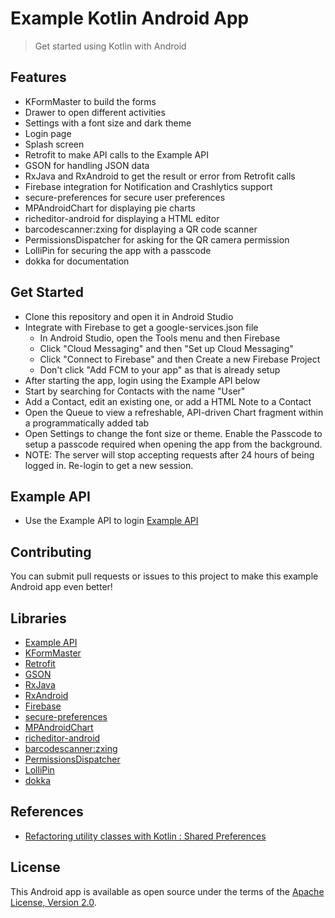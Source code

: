 # Example Kotlin Android App

> Get started using Kotlin with Android

## Features
- KFormMaster to build the forms
- Drawer to open different activities
- Settings with a font size and dark theme
- Login page
- Splash screen
- Retrofit to make API calls to the Example API
- GSON for handling JSON data
- RxJava and RxAndroid to get the result or error from Retrofit calls
- Firebase integration for Notification and Crashlytics support
- secure-preferences for secure user preferences
- MPAndroidChart for displaying pie charts
- richeditor-android for displaying a HTML editor
- barcodescanner:zxing for displaying a QR code scanner
- PermissionsDispatcher for asking for the QR camera permission
- LolliPin for securing the app with a passcode
- dokka for documentation

## Get Started
- Clone this repository and open it in Android Studio
- Integrate with Firebase to get a google-services.json file 
    - In Android Studio, open the Tools menu and then Firebase
    - Click "Cloud Messaging" and then "Set up Cloud Messaging"
    - Click "Connect to Firebase" and then Create a new Firebase Project
    - Don't click "Add FCM to your app" as that is already setup 
- After starting the app, login using the Example API below
- Start by searching for Contacts with the name "User"
- Add a Contact, edit an existing one, or add a HTML Note to a Contact
- Open the Queue to view a refreshable, API-driven Chart fragment within a programmatically added tab
- Open Settings to change the font size or theme. Enable the Passcode to setup a passcode required when opening the app from the background.
- NOTE: The server will stop accepting requests after 24 hours of being logged in. Re-login to get a new session.

## Example API
- Use the Example API to login [Example API](https://example-api-thejuki.glitch.me)

## Contributing
You can submit pull requests or issues to this project to make this example Android app even better!

## Libraries
* [Example API](https://github.com/TheJuki/ExampleAPI)
* [KFormMaster](https://github.com/TheJuki/KFormMaster)
* [Retrofit](https://github.com/square/retrofit)
* [GSON](https://github.com/google/gson)
* [RxJava](https://github.com/ReactiveX/RxJava)
* [RxAndroid](https://github.com/ReactiveX/RxAndroid)
* [Firebase](https://github.com/firebase/quickstart-android)
* [secure-preferences](https://github.com/scottyab/secure-preferences)
* [MPAndroidChart](https://github.com/PhilJay/MPAndroidChart)
* [richeditor-android](https://github.com/wasabeef/richeditor-android)
* [barcodescanner:zxing](https://github.com/dm77/barcodescanner)
* [PermissionsDispatcher](https://github.com/permissions-dispatcher/PermissionsDispatcher)
* [LolliPin](https://github.com/omadahealth/LolliPin)
* [dokka](https://github.com/Kotlin/dokka)

## References
* [Refactoring utility classes with Kotlin : Shared Preferences](https://medium.com/@krupalshah55/manipulating-shared-prefs-with-kotlin-just-two-lines-of-code-29af62440285)


License
-----------------
This Android app is available as open source under the terms of the [Apache License, Version 2.0](http://www.apache.org/licenses/LICENSE-2.0).
